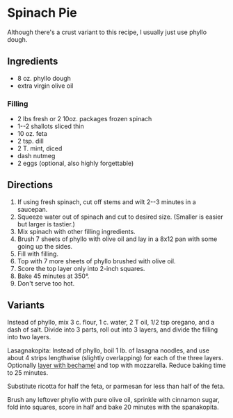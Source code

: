 # Spinach Pie

Although there's a crust variant to this recipe, I usually just use phyllo dough.

## Ingredients

* 8 oz. phyllo dough
* extra virgin olive oil

### Filling

* 2 lbs fresh or 2 10oz. packages frozen spinach
* 1--2 shallots sliced thin
* 10 oz. feta
* 2 tsp. dill
* 2 T. mint, diced
* dash nutmeg
* 2 eggs (optional, also highly forgettable)

## Directions

1. If using fresh spinach, cut off stems and wilt 2--3 minutes in a saucepan.
2. Squeeze water out of spinach and cut to desired size.  (Smaller is easier but larger is tastier.)
3. Mix spinach with other filling ingredients.
4. Brush 7 sheets of phyllo with olive oil and lay in a 8x12 pan with some going up the sides.
5. Fill with filling.
6. Top with 7 more sheets of phyllo brushed with olive oil.
7. Score the top layer only into 2-inch squares.
8. Bake 45 minutes at 350°.
9. Don't serve too hot.

## Variants

Instead of phyllo, mix 3 c. flour, 1 c. water, 2 T oil, 1/2 tsp oregano, and a dash of salt.  Divide into 3 parts, roll out into 3 layers, and divide the filling into two layers.

Lasagnakopita:  Instead of phyllo, boil 1 lb. of lasagna noodles, and use about 4 strips lengthwise (slightly overlapping) for each of the three layers.  Optionally [layer with bechamel](https://www.foodnetwork.com/recipes/spanakopita-lasagna-recipe-1938327) and top with mozzarella.  Reduce baking time to 25 minutes.

Substitute ricotta for half the feta, or parmesan for less than half of the feta.

Brush any leftover phyllo with pure olive oil, sprinkle with cinnamon sugar, fold into squares, score in half and bake 20 minutes with the spanakopita.
